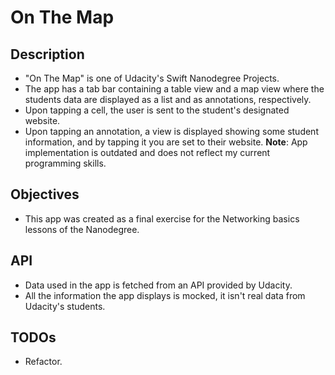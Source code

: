 # On The Map

## Description
* "On The Map" is one of Udacity's Swift Nanodegree Projects.
* The app has a tab bar containing a table view and a map view where the students data are displayed as a list and as annotations, respectively.
* Upon tapping a cell, the user is sent to the student's designated website. 
* Upon tapping an annotation, a view is displayed showing some student information, and by tapping it you are set to their website.
**Note**: App implementation is outdated and does not reflect my current programming skills.

## Objectives
* This app was created as a final exercise for the Networking basics lessons of the Nanodegree.

## API
* Data used in the app is fetched from an API provided by Udacity.
* All the information the app displays is mocked, it isn't real data from Udacity's students.

## TODOs
* Refactor.
